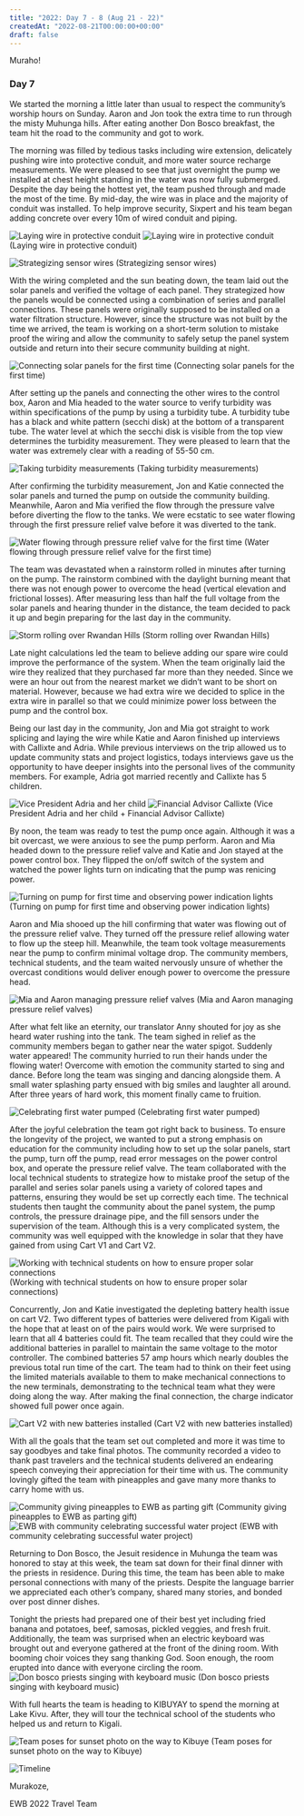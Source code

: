 ```yaml
---
title: "2022: Day 7 - 8 (Aug 21 - 22)"
createdAt: "2022-08-21T00:00:00+00:00"
draft: false
---
```

Muraho!

### Day 7

We started the morning a little later than usual to respect the community’s worship hours on Sunday. Aaron and Jon took the extra time to run through the misty Muhunga hills. After eating another Don Bosco breakfast, the team hit the road to the community and got to work. 

The morning was filled by tedious tasks including wire extension, delicately pushing wire into protective conduit, and more water source recharge measurements. We were pleased to see that just overnight the pump we installed at chest height standing in the water was now fully submerged. Despite the day being the hottest yet, the team pushed through and made the most of the time. By mid-day, the wire was in place and the majority of conduit was installed. To help improve security, Sixpert and his team began adding concrete over every 10m of wired conduit and piping. 

![Laying wire in protective conduit](/img/travel-updates/2022/conduit2.png)
![Laying wire in protective conduit](/img/travel-updates/2022/conduit3.jpeg)
(Laying wire in protective conduit)

![Strategizing sensor wires](/img/travel-updates/2022/strategizing.png)
(Strategizing sensor wires)

With the wiring completed and the sun beating down, the team laid out the solar panels and verified the voltage of each panel. They strategized how the panels would be connected using a combination of series and parallel connections. These panels were originally supposed to be installed on a water filtration structure. However, since the structure was not built by the time we arrived, the team is working on a short-term solution to mistake proof the wiring and allow the community to safely setup the panel system outside and return into their secure community building at night. 

![Connecting solar panels for the first time](/img/travel-updates/2022/connecting.png)
(Connecting solar panels for the first time)

After setting up the panels and connecting the other wires to the control box, Aaron and Mia headed to the water source to verify turbidity was within specifications of the pump by using a turbidity tube. A turbidity tube has a black and white pattern (secchi disk) at the bottom of a transparent tube. The water level at which the secchi disk is visible from the top view determines the turbidity measurement. They were pleased to learn that the water was extremely clear with a reading of 55-50 cm. 


![Taking turbidity measurements](/img/travel-updates/2022/turbidity.png)
(Taking turbidity measurements)

After confirming the turbidity measurement, Jon and Katie connected the solar panels and turned the pump on outside the community building. Meanwhile, Aaron and Mia verified the flow through the pressure valve before diverting the flow to the tanks. We were ecstatic to see water flowing through the first pressure relief valve before it was diverted to the tank. 


![Water flowing through pressure relief valve for the first time](/img/travel-updates/2022/pressure.jpeg)
(Water flowing through pressure relief valve for the first time)

The team was devastated when a rainstorm rolled in minutes after turning on the pump. The rainstorm combined with the daylight burning meant that there was not enough power to overcome the head (vertical elevation and frictional losses). After measuring less than half the full voltage from the solar panels and hearing thunder in the distance, the team decided to pack it up and begin preparing for the last day in the community. 

![Storm rolling over Rwandan Hills](/img/travel-updates/2022/storm.png)
(Storm rolling over Rwandan Hills)

Late night calculations led the team to believe adding our spare wire could improve the performance of the system. When the team originally laid the wire they realized that they purchased far more than they needed. Since we were an hour out from the nearest market we didn’t want to be short on material. However, because we had extra wire we decided to splice in the extra wire in parallel so that we could minimize power loss between the pump and the control box. 

Being our last day in the community, Jon and Mia got straight to work splicing and laying the wire while Katie and Aaron finished up interviews with Callixte and Adria. While previous interviews on the trip allowed us to update community stats and project logistics, todays interviews gave us the opportunity to have deeper insights into the personal lives of the community members. For example, Adria got married recently and Callixte has 5 children.

![Vice President Adria and her child](/img/travel-updates/2022/adria.jpeg)
![Financial Advisor Callixte](/img/travel-updates/2022/callixte.jpeg)
(Vice President Adria and her child + Financial Advisor Callixte)

By noon, the team was ready to test the pump once again. Although it was a bit overcast, we were anxious to see the pump perform. Aaron and Mia headed down to the pressure relief valve and Katie and Jon stayed at the power control box. They flipped the on/off switch of the system and watched the power lights turn on indicating that the pump was renicing power. 

![Turning on pump for first time and observing power indication lights](/img/travel-updates/2022/pump.jpeg)
(Turning on pump for first time and observing power indication lights)

Aaron and Mia shooed up the hill confirming that water was flowing out of the pressure relief valve. They turned off the pressure relief allowing water to flow up the steep hill. Meanwhile, the team took voltage measurements near the pump to confirm minimal voltage drop. The community members, technical students, and the team waited nervously unsure of whether the overcast conditions would deliver enough power to overcome the pressure head. 

![Mia and Aaron managing pressure relief valves](/img/travel-updates/2022/pressure.jpeg)
(Mia and Aaron managing pressure relief valves)

After what felt like an eternity, our translator Anny shouted for joy as she heard water rushing into the tank. The team sighed in relief as the community members began to gather near the water spigot. Suddenly water appeared! The community hurried to run their hands under the flowing water! Overcome with emotion the community started to sing and dance. Before long the team was singing and dancing alongside them. A small water splashing party ensued with big smiles and laughter all around. After three years of hard work, this moment finally came to fruition. 

![Celebrating first water pumped](/img/travel-updates/2022/celebration.jpeg)
(Celebrating first water pumped)

After the joyful celebration the team got right back to business. To ensure the longevity of the project, we wanted to put a strong emphasis on education for the community including how to set up the solar panels, start the pump, turn off the pump, read error messages on the power control box, and operate the pressure relief valve. The team collaborated with the local technical students to strategize how to mistake proof the setup of the parallel and series solar panels using a variety of colored tapes and patterns, ensuring they would be set up correctly each time. The technical students then taught the community about the panel system, the pump controls, the pressure drainage pipe, and the fill sensors under the supervision of the team. Although this is a very complicated system, the community was well equipped with the knowledge in solar that they have gained from using Cart V1 and Cart V2. 

![Working with technical students on how to ensure proper solar connections](/img/travel-updates/2022/solar.jpeg)
(Working with technical students on how to ensure proper solar connections)

Concurrently, Jon and Katie investigated the depleting battery health issue on cart V2. Two different types of batteries were delivered from Kigali with the hope that at least on of the pairs would work. We were surprised to learn that all 4 batteries could fit. The team recalled that they could wire the additional batteries in parallel to maintain the same voltage to the motor controller. The combined batteries 57 amp hours which nearly doubles the previous total run time of the cart. The team had to think on their feet using the limited materials available to them to make mechanical connections to the new terminals, demonstrating to the technical team what they were doing along the way. After making the final connection, the charge indicator showed full power once again. 

![Cart V2 with new batteries installed](/img/travel-updates/2022/batteries.jpeg)
(Cart V2 with new batteries installed)

With all the goals that the team set out completed and more it was time to say goodbyes and take final photos. The community recorded a video to thank past travelers and the technical students delivered an endearing speech conveying their appreciation for their time with us. The community lovingly gifted the team with pineapples and gave many more thanks to carry home with us. 

![Community giving pineapples to EWB as parting gift](/img/travel-updates/2022/pineapples.jpeg)
(Community giving pineapples to EWB as parting gift)
![EWB with community celebrating successful water project](/img/travel-updates/2022/success.jpeg)
(EWB with community celebrating successful water project)

Returning to Don Bosco, the Jesuit residence in Muhunga the team was honored to stay at this week, the team sat down for their final dinner with the priests in residence. During this time, the team has been able to make personal connections with many of the priests. Despite the language barrier we appreciated each other’s company, shared many stories, and bonded over post dinner dishes.

Tonight the priests had prepared one of their best yet including fried banana and potatoes, beef, samosas, pickled veggies, and fresh fruit. Additionally, the team was surprised when an electric keyboard was brought out and everyone gathered at the front of the dining room. With booming choir voices they sang thanking God. Soon enough, the room erupted into dance with everyone circling the room.
![Don bosco priests singing with keyboard music](/img/travel-updates/2022/donbosco.jpeg)
(Don bosco priests singing with keyboard music)

With full hearts the team is heading to KIBUYAY to spend the morning at Lake Kivu. After, they will tour the technical school of the students who helped us and return to Kigali. 

![Team poses for sunset photo on the way to Kibuye](/img/travel-updates/2022/team.jpeg)
(Team poses for sunset photo on the way to Kibuye)

![Timeline](/img/travel-updates/2022/timeline4.jpeg)

Murakoze,

EWB 2022 Travel Team
